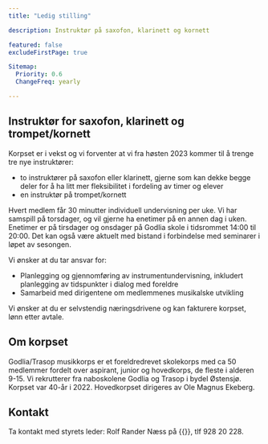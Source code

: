 ```yaml
---
title: "Ledig stilling"

description: Instruktør på saxofon, klarinett og kornett

featured: false
excludeFirstPage: true

Sitemap:
  Priority: 0.6
  ChangeFreq: yearly

---
```


## Instruktør for saxofon, klarinett og trompet/kornett

Korpset er i vekst og vi forventer at vi fra høsten 2023 kommer til å trenge tre nye instruktører:

* to instruktører på saxofon eller klarinett, gjerne som kan dekke begge deler for å ha litt mer fleksibilitet i fordeling av timer og elever
* en instruktør på trompet/kornett

Hvert medlem får 30 minutter individuell undervisning per uke. Vi har samspill på torsdager, og vil gjerne ha enetimer på en annen dag i uken. Enetimer er på tirsdager og onsdager på Godlia skole i tidsrommet 14:00 til 20:00. Det kan også være aktuelt med bistand i forbindelse med seminarer i løpet av sesongen.

Vi ønsker at du tar ansvar for:
* Planlegging og gjennomføring av instrumentundervisning, inkludert planlegging av tidspunkter i dialog med foreldre
* Samarbeid med dirigentene om medlemmenes musikalske utvikling

Vi ønsker at du er selvstendig næringsdrivene og kan fakturere korpset, lønn etter avtale.

## Om korpset

Godlia/Trasop musikkorps er et foreldredrevet skolekorps med ca 50 medlemmer fordelt over aspirant, junior og hovedkorps, de fleste i alderen 9-15. Vi rekrutterer fra naboskolene Godlia og Trasop i bydel Østensjø. Korpset var 40-år i 2022. Hovedkorpset dirigeres av Ole Magnus Ekeberg.

## Kontakt

Ta kontakt med styrets leder: Rolf Rander Næss på {{<email leder>}}, tlf 928 20 228.
